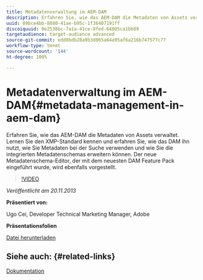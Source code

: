 ```yaml
---
title: Metadatenverwaltung im AEM-DAM
description: Erfahren Sie, wie das AEM-DAM die Metadaten von Assets verwaltet. Lernen Sie den XMP-Standard kennen und erfahren Sie, wie das DAM ihn nutzt, wie Sie Metadaten bei der Suche verwenden und wie Sie die integrierten Metadatenschemas erweitern können. Der neue Metadatenschema-Editor, der mit dem neuesten DAM Feature Pack eingeführt wurde, wird ebenfalls vorgestellt.
uuid: 09bce4bb-8880-41ae-b95c-1f36407191ff
discoiquuid: 0e2538bc-7a1a-41ce-8fed-64805ca1bb89
targetaudience: target-audience advanced
source-git-commit: edd0bdb28a9b3d065a64a95af6a216b747577c77
workflow-type: tm+mt
source-wordcount: '144'
ht-degree: 100%

---
```


# Metadatenverwaltung im AEM-DAM{#metadata-management-in-aem-dam}

Erfahren Sie, wie das AEM-DAM die Metadaten von Assets verwaltet. Lernen Sie den XMP-Standard kennen und erfahren Sie, wie das DAM ihn nutzt, wie Sie Metadaten bei der Suche verwenden und wie Sie die integrierten Metadatenschemas erweitern können. Der neue Metadatenschema-Editor, der mit dem neuesten DAM Feature Pack eingeführt wurde, wird ebenfalls vorgestellt.

>[!VIDEO](https://video.tv.adobe.com/v/19524/?quality=9)

*Veröffentlicht am 20.11.2013*

**Präsentiert von:**

Ugo Cei, Developer Technical Marketing Manager, Adobe

**Präsentationsfolien**

[Datei herunterladen](assets/metadata-management-in-aem-dam.pdf)

## Siehe auch: {#related-links}

[Dokumentation](https://docs.adobe.com/content/docs/de/cq/5-6-1/dam/metadata_for_digitalassetmanagement.html)

